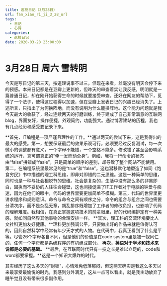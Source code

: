 ```yaml
---
title: 返校日记（3月28日）
url: fan_xiao_ri_ji_3_28_url
tags:
  - 日记
  - 心得
categories:
  - 返校日记
date: 2020-03-28 23:00:00
---
```

# 3月28日 周六 雪转阴

今天是写日记的第三天，按道理说事不过三，但现在来看，丝毫没有明天会停下来的预感。本来日记都是在豆瓣上更新的，但昨天的审查着实让我反感，明明就是一篇普通日记，却在刚开始获得生命的时候就要接受审查。还好在网友的帮助下，觅得了一个法子，使得这过程得以加速，但在豆瓣上发表日记的兴趣已经消失了。上述所言，只指出了为何换阵地，而没有说明为什么能换阵地。这个能力问题就是我今天最大的收获了，经过连续两天的打磨训练，终于建成了自己非常满意的互联网blog，界面友好，操作便捷，外观简约，功能强大。通过博客建站的历程，我也有几点经历和感受要记录下来。

<!-- more -->

**首先，IT编程是一项严谨且理性的工作。**通过两天的尝试下来，这是我得出的最大的感受。第一，想要保证最后的效果乐观可行，必须要经过反复测试，每一次微小的调整都有意义，一个字母不能错，一个空格不能多。修改错了甚至会影响系统的运行，真可谓真正的“牵一发而动全身”。例如，我将一行命令的状态由“false”拼错成“fasle”，只是简单的顺序的差别，却导致了整个网站不能使用。第二，在编程系统里最常见的是“true”和“false”，这也潜移默化地塑造了如同《饱食穷民》书中描述的理工科思维，即非对即错的二元思维。这是一种简单的思维，同时也是一种与社会相脱节的思维。社会是复杂的，生活中没有那么多的非黑即白，固执而不妥协的人往往会碰壁，这也间接促进了IT工作者对于电脑的钟爱与痴迷，因为在他们的眼中，代码的世界里要更加简单不模糊。第三，代码的世界里更讲求程序和规则意识。命令与命令之间有顺序之分，命令的组合与组合之间也需要分清次序，而不是杂乱无章，胡乱排序既增加了工作者的修改负担，也影响了代码的理解难度。我相信，在真正掌握这项技术的前辈眼里，好的代码编排定有一种美感，就如同自然界其他事物的合理安排一样。
**其次，理工科的交流环境要比人文社科更加友好健康。**理科更加强调公平，只要做出好的作品来就是值得认可的，因此自然科学中经常有年少天才式的人物。在代码中，我真正看到了什么是平等。尽管26个字母各自不同，但是他们的价值是在code system里是被一视同仁的，任何一个字母都是系统程序的有机组成部分。
**再次，英语对于学术和技术来说都是必要的基础。**
**最后，在互联网时代只有一技之长是难以立足的，code和word都要掌握。**这是一个知识大爆炸的时代。

其实经历了这么多天的“封锁”，心情难免低落郁闷，但这两天确实是我这么多天以来最享受最愉悦的时光，我感到分外满足，这从一点可以看出，就是我主动放弃了睡午觉且没有带来很多副作用。
